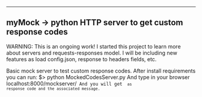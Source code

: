 ---------------------------------------------------------
myMock -> python HTTP server to get custom response codes
---------------------------------------------------------
WARNING: This is an ongoing work!
I started this project to learn more about servers
and requests-responses model. I will be including new
features as load config.json, response to headers fields,
etc.

Basic mock server to test custom response codes.
After install requirements you can run:
$> python MockedCodesServer.py
And type in your browser localhost:8000/mockserver/<code>
And you will get <code> as response code and the associated
message.
